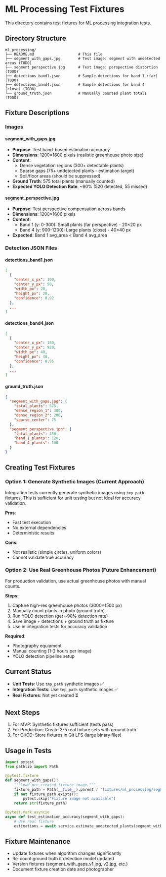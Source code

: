 # ML Processing Test Fixtures

This directory contains test fixtures for ML processing integration tests.

## Directory Structure

```
ml_processing/
├── README.md                    # This file
├── segment_with_gaps.jpg        # Test image: segment with undetected areas (TODO)
├── segment_perspective.jpg      # Test image: perspective distortion (TODO)
├── detections_band1.json        # Sample detections for band 1 (far) (TODO)
├── detections_band4.json        # Sample detections for band 4 (close) (TODO)
└── ground_truth.json            # Manually counted plant totals (TODO)
```

## Fixture Descriptions

### Images

#### segment_with_gaps.jpg
- **Purpose**: Test band-based estimation accuracy
- **Dimensions**: 1200×1600 pixels (realistic greenhouse photo size)
- **Content**:
  - Dense vegetation regions (300+ detectable plants)
  - Sparse gaps (75+ undetected plants - estimation target)
  - Soil/floor areas (should be suppressed)
- **Ground Truth**: 575 total plants (manually counted)
- **Expected YOLO Detection Rate**: ~90% (520 detected, 55 missed)

#### segment_perspective.jpg
- **Purpose**: Test perspective compensation across bands
- **Dimensions**: 1200×1600 pixels
- **Content**:
  - Band 1 (y: 0-300): Small plants (far perspective) - 20×20 px
  - Band 4 (y: 900-1200): Large plants (close) - 40×40 px
- **Expected**: Band 1 avg_area < Band 4 avg_area

### Detection JSON Files

#### detections_band1.json
```json
[
  {
    "center_x_px": 100,
    "center_y_px": 50,
    "width_px": 20,
    "height_px": 20,
    "confidence": 0.92
  },
  ...
]
```

#### detections_band4.json
```json
[
  {
    "center_x_px": 100,
    "center_y_px": 920,
    "width_px": 40,
    "height_px": 40,
    "confidence": 0.95
  },
  ...
]
```

#### ground_truth.json
```json
{
  "segment_with_gaps.jpg": {
    "total_plants": 575,
    "dense_region_1": 300,
    "dense_region_2": 200,
    "sparse_center": 75
  },
  "segment_perspective.jpg": {
    "total_plants": 450,
    "band_1_plants": 120,
    "band_4_plants": 100
  }
}
```

## Creating Test Fixtures

### Option 1: Generate Synthetic Images (Current Approach)
Integration tests currently generate synthetic images using `tmp_path` fixtures.
This is sufficient for unit testing but not ideal for accuracy validation.

**Pros**:
- Fast test execution
- No external dependencies
- Deterministic results

**Cons**:
- Not realistic (simple circles, uniform colors)
- Cannot validate true accuracy

### Option 2: Use Real Greenhouse Photos (Future Enhancement)
For production validation, use actual greenhouse photos with manual counts.

**Steps**:
1. Capture high-res greenhouse photos (3000×1500 px)
2. Manually count plants in photo (ground truth)
3. Run YOLO detection (get ~90% detection rate)
4. Save image + detections + ground truth as fixture
5. Use in integration tests for accuracy validation

**Required**:
- Photography equipment
- Manual counting (1-2 hours per image)
- YOLO detection pipeline setup

## Current Status

- **Unit Tests**: Use `tmp_path` synthetic images ✅
- **Integration Tests**: Use `tmp_path` synthetic images ✅
- **Real Fixtures**: Not yet created ⏳

## Next Steps

1. For MVP: Synthetic fixtures sufficient (tests pass)
2. For Production: Create 3-5 real fixture sets with ground truth
3. For CI/CD: Store fixtures in Git LFS (large binary files)

## Usage in Tests

```python
import pytest
from pathlib import Path

@pytest.fixture
def segment_with_gaps():
    """Load pre-created fixture image."""
    fixture_path = Path(__file__).parent / "fixtures/ml_processing/segment_with_gaps.jpg"
    if not fixture_path.exists():
        pytest.skip("Fixture image not available")
    return str(fixture_path)

@pytest.mark.asyncio
async def test_estimation_accuracy(segment_with_gaps):
    # Use real fixture
    estimations = await service.estimate_undetected_plants(segment_with_gaps, ...)
```

## Fixture Maintenance

- Update fixtures when algorithm changes significantly
- Re-count ground truth if detection model updated
- Version fixtures (segment_with_gaps_v1.jpg, v2.jpg, etc.)
- Document fixture creation date and photographer
